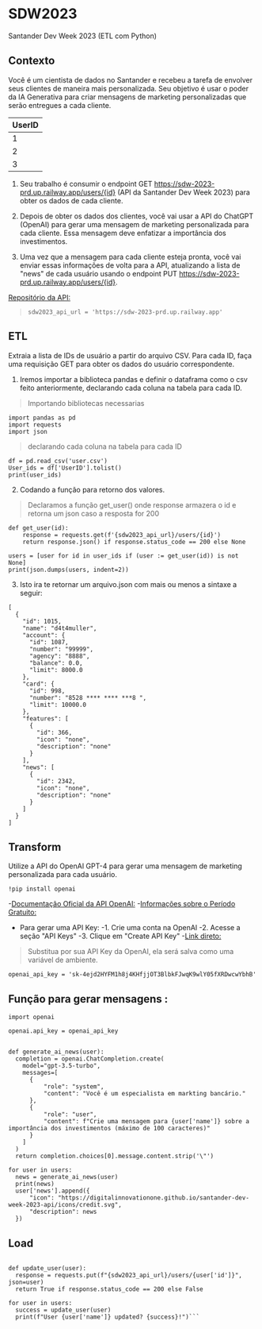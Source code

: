 # SDW2023
Santander Dev Week 2023 (ETL com Python)

## Contexto 
Você é um cientista de dados no Santander e recebeu a tarefa de envolver seus clientes de maneira mais personalizada. Seu objetivo é usar o poder da IA Generativa para criar mensagens de marketing personalizadas que serão entregues a cada cliente.



|    UserID      |
|----------------|
|1               |
|2               |
|3               |

1. Seu trabalho é consumir o endpoint GET https://sdw-2023-prd.up.railway.app/users/{id} (API da Santander Dev Week 2023) para obter os dados de cada cliente.
2. Depois de obter os dados dos clientes, você vai usar a API do ChatGPT (OpenAI) para gerar uma mensagem de marketing personalizada para cada cliente. Essa mensagem deve enfatizar a importância dos investimentos.

3. Uma vez que a mensagem para cada cliente esteja pronta, você vai enviar essas informações de volta para a API, atualizando a lista de "news" de cada usuário usando o endpoint PUT https://sdw-2023-prd.up.railway.app/users/{id}.


[Repositório da API:](https://github.com/digitalinnovationone/santander-dev-week-2023-api)
>`sdw2023_api_url = 'https://sdw-2023-prd.up.railway.app'`


## ETL  
Extraia a lista de IDs de usuário a partir do arquivo CSV. Para cada ID, faça uma requisição GET para obter os dados do usuário correspondente.


1. Iremos importar a biblioteca pandas e definir o dataframa como o csv feito anteriormente, declarando cada coluna na tabela para cada ID.

>  Importando bibliotecas necessarias
```
import pandas as pd
import requests
import json
```


> declarando cada coluna na tabela para cada ID
```
df = pd.read_csv('user.csv')
User_ids = df['UserID'].tolist()
print(user_ids)

```


2.  Codando a função para retorno dos valores.


> Declaramos a função get_user() onde response armazera o id e retorna um json caso a resposta for 200

```
def get_user(id):
    response = requests.get(f'{sdw2023_api_url}/users/{id}')
    return response.json() if response.status_code == 200 else None

users = [user for id in user_ids if (user := get_user(id)) is not None]
print(json.dumps(users, indent=2))

```


3.  Isto ira te retornar um arquivo.json com mais ou menos a sintaxe a seguir:
```
[
  {
    "id": 1015,
    "name": "d4t4muller",
    "account": {
      "id": 1087,
      "number": "99999",
      "agency": "8888",
      "balance": 0.0,
      "limit": 8000.0
    },
    "card": {
      "id": 998,
      "number": "8528 **** **** ***8 ",
      "limit": 10000.0
    },
    "features": [
      {
        "id": 366,
        "icon": "none",
        "description": "none"
      }
    ],
    "news": [
      {
        "id": 2342,
        "icon": "none",
        "description": "none"
      }
    ]
  }
]
```




## **T**ransform 

Utilize a API do OpenAI GPT-4 para gerar uma mensagem de marketing personalizada para cada usuário.

```!pip install openai```



-[Documentação Oficial da API OpenAI:](https://platform.openai.com/docs/api-reference/introduction)
-[Informações sobre o Período Gratuito:](https://help.openai.com/en/articles/4936830)

- Para gerar uma API Key:
-1. Crie uma conta na OpenAI
-2. Acesse a seção "API Keys"
-3. Clique em "Create API Key"
-[Link direto:](https://platform.openai.com/account/api-keys)

>Substitua por sua API Key da OpenAI, ela será salva como uma variável de ambiente.


```openai_api_key = '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'```


## Função para gerar mensagens : 

``` 
import openai

openai.api_key = openai_api_key


def generate_ai_news(user):
  completion = openai.ChatCompletion.create(
    model="gpt-3.5-turbo",
    messages=[
      {
          "role": "system",
          "content": "Você é um especialista em markting bancário."
      },
      {
          "role": "user",
          "content": f"Crie uma mensagem para {user['name']} sobre a importância dos investimentos (máximo de 100 caracteres)"
      }
    ]
  )
  return completion.choices[0].message.content.strip('\"')

for user in users:
  news = generate_ai_news(user)
  print(news)
  user['news'].append({
      "icon": "https://digitalinnovationone.github.io/santander-dev-week-2023-api/icons/credit.svg",
      "description": news
  })
```




## Load


``` 

def update_user(user):
  response = requests.put(f"{sdw2023_api_url}/users/{user['id']}", json=user)
  return True if response.status_code == 200 else False

for user in users:
  success = update_user(user)
  print(f"User {user['name']} updated? {success}!")```

